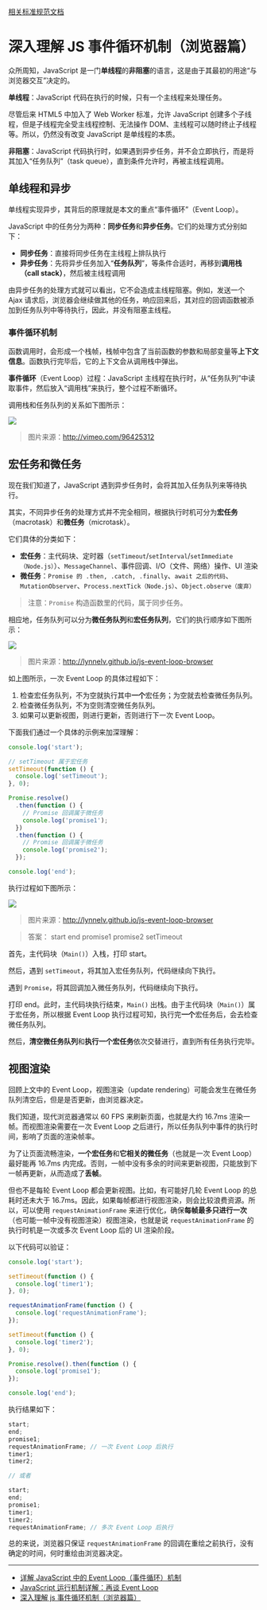 [相关标准规范文档](https://html.spec.whatwg.org/multipage/webappapis.html#event-loop-processing-model)

# 深入理解 JS 事件循环机制（浏览器篇）

众所周知，JavaScript 是一门**单线程**的**非阻塞**的语言，这是由于其最初的用途“与浏览器交互”决定的。

**单线程**：JavaScript 代码在执行的时候，只有一个主线程来处理任务。

尽管后来 HTML5 中加入了 Web Worker 标准，允许 JavaScript 创建多个子线程，但是子线程完全受主线程控制、无法操作 DOM、主线程可以随时终止子线程 等。所以，仍然没有改变 JavaScript 是单线程的本质。

**非阻塞**：JavaScript 代码执行时，如果遇到异步任务，并不会立即执行，而是将其加入“任务队列”（task queue），直到条件允许时，再被主线程调用。

## 单线程和异步

单线程实现异步，其背后的原理就是本文的重点“事件循环”（Event Loop）。

JavaScript 中的任务分为两种：**同步任务**和**异步任务**。它们的处理方式分别如下：

- **同步任务**：直接将同步任务在主线程上排队执行
- **异步任务**：先将异步任务加入“**任务队列**”，等条件合适时，再移到**调用栈（call stack）**，然后被主线程调用

由异步任务的处理方式就可以看出，它不会造成主线程阻塞。例如，发送一个 Ajax 请求后，浏览器会继续做其他的任务，响应回来后，其对应的回调函数被添加到任务队列中等待执行，因此，并没有阻塞主线程。

### 事件循环机制

函数调用时，会形成一个栈帧，栈帧中包含了当前函数的参数和局部变量等**上下文信息**。函数执行完毕后，它的上下文会从调用栈中弹出。

**事件循环**（Event Loop）过程：JavaScript 主线程在执行时，从“任务队列”中读取事件，然后放入“调用栈”来执行，整个过程不断循环。

调用栈和任务队列的关系如下图所示：

![](./images/event-loop-callstack.png)

> 图片来源：http://vimeo.com/96425312

## 宏任务和微任务

现在我们知道了，JavaScript 遇到异步任务时，会将其加入任务队列来等待执行。

其实，不同异步任务的处理方式并不完全相同，根据执行时机可分为**宏任务**（macrotask）和**微任务**（microtask）。

它们具体的分类如下：

- **宏任务**：主代码块、定时器（`setTimeout`/`setInterval`/`setImmediate（Node.js）`）、`MessageChannel`、事件回调、I/O（文件、网络）操作、UI 渲染
- **微任务**：`Promise 的 .then, .catch, .finally`、`await 之后的代码`、`MutationObserver`、`Process.nextTick（Node.js）`、`Object.observe（废弃）`

> 注意：`Promise` 构造函数里的代码，属于同步任务。

相应地，任务队列可以分为**微任务队列**和**宏任务队列**，它们的执行顺序如下图所示：

![](./images/event-loop-task-queue.png)

> 图片来源：http://lynnelv.github.io/js-event-loop-browser

如上图所示，一次 Event Loop 的具体过程如下：

1. 检查宏任务队列，不为空就执行其中**一个**宏任务；为空就去检查微任务队列。
2. 检查微任务队列，不为空则清空微任务队列。
3. 如果可以更新视图，则进行更新，否则进行下一次 Event Loop。

下面我们通过一个具体的示例来加深理解：

```js
console.log('start');

// setTimeout 属于宏任务
setTimeout(function () {
  console.log('setTimeout');
}, 0);

Promise.resolve()
  .then(function () {
    // Promise 回调属于微任务
    console.log('promise1');
  })
  .then(function () {
    // Promise 回调属于微任务
    console.log('promise2');
  });

console.log('end');
```

执行过程如下图所示：

![](./images/event-loop-excute-demo1.gif)

> 图片来源：http://lynnelv.github.io/js-event-loop-browser

> 答案：
> start
> end
> promise1
> promise2
> setTimeout

首先，主代码块（`Main()`）入栈，打印 start。

然后，遇到 `setTimeout`，将其加入宏任务队列，代码继续向下执行。

遇到 `Promise`，将其回调加入微任务队列，代码继续向下执行。

打印 end。此时，主代码块执行结束，`Main()` 出栈。由于主代码块（`Main()`）属于宏任务，所以根据 Event Loop 执行过程可知，执行完**一个**宏任务后，会去检查微任务队列。

然后，**清空微任务队列**和**执行一个宏任务**依次交替进行，直到所有任务执行完毕。

## 视图渲染

回顾上文中的 Event Loop，视图渲染（update rendering）可能会发生在微任务队列清空后，但是是否更新，由浏览器决定。

我们知道，现代浏览器通常以 60 FPS 来刷新页面，也就是大约 16.7ms 渲染一帧。而视图渲染需要在一次 Event Loop 之后进行，所以任务队列中事件的执行时间，影响了页面的渲染帧率。

为了让页面流畅渲染，**一个宏任务**和**它相关的微任务**（也就是一次 Event Loop）最好能再 16.7ms 内完成。否则，一帧中没有多余的时间来更新视图，只能放到下一帧再更新，从而造成了**丢帧**。

但也不是每轮 Event Loop 都会更新视图。比如，有可能好几轮 Event Loop 的总耗时还未大于 16.7ms。因此，如果每帧都进行视图渲染，则会比较浪费资源。所以，可以使用 `requestAnimationFrame` 来进行优化，确保**每帧最多只进行一次**（也可能一帧中没有视图渲染）视图渲染，也就是说 `requestAnimationFrame` 的执行时机是一次或多次 Event Loop 后的 UI 渲染阶段。

以下代码可以验证：

```js
console.log('start');

setTimeout(function () {
  console.log('timer1');
}, 0);

requestAnimationFrame(function () {
  console.log('requestAnimationFrame');
});

setTimeout(function () {
  console.log('timer2');
}, 0);

Promise.resolve().then(function () {
  console.log('promise1');
});

console.log('end');
```

执行结果如下：

```js
start;
end;
promise1;
requestAnimationFrame; // 一次 Event Loop 后执行
timer1;
timer2;

// 或者

start;
end;
promise1;
timer1;
timer2;
requestAnimationFrame; // 多次 Event Loop 后执行
```

总的来说，浏览器只保证 `requestAnimationFrame` 的回调在重绘之前执行，没有确定的时间，何时重绘由浏览器决定。

---

- [详解 JavaScript 中的 Event Loop（事件循环）机制](https://zhuanlan.zhihu.com/p/33058983)
- [JavaScript 运行机制详解：再谈 Event Loop](http://www.ruanyifeng.com/blog/2014/10/event-loop.html)
- [深入理解 js 事件循环机制（浏览器篇）](http://lynnelv.github.io/js-event-loop-browser)
